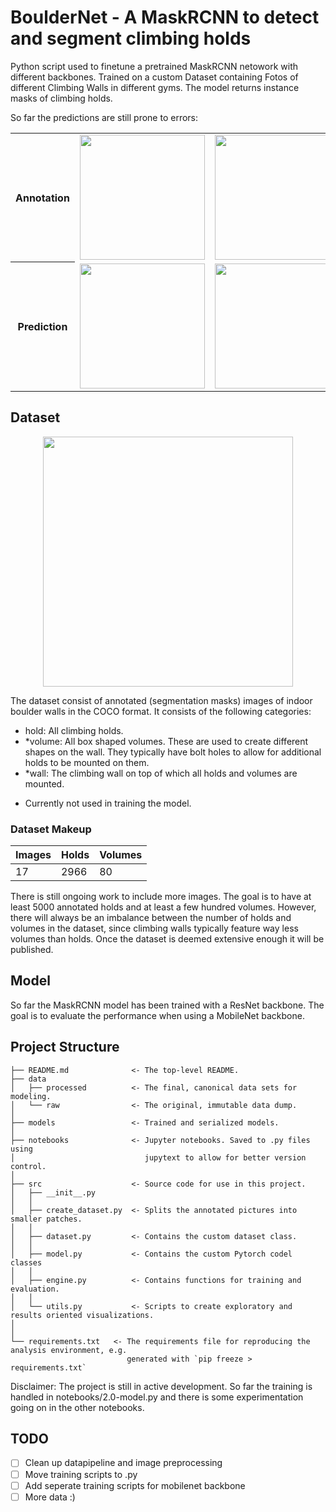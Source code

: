 # BoulderNet - A MaskRCNN to detect and segment climbing holds

Python script used to finetune a pretrained MaskRCNN netowork with different backbones. Trained on a custom Dataset containing Fotos of different Climbing Walls in different gyms.
The model returns instance masks of climbing holds.

So far the predictions are still prone to errors:
<table>
  <tr>
    <th>Annotation</th>
    <td>
<img src="https://github.com/Veluchs/BoulderNet/assets/135350576/90f6384b-f083-44be-9348-1ef9321b7500" width=200>
    </td>
    <td>
<img src="https://github.com/Veluchs/BoulderNet/assets/135350576/d120b9c0-506f-412b-bf33-5b27c795370d" width=200>
    </td>
    <td>
      <img src="https://github.com/Veluchs/BoulderNet/assets/135350576/bd424461-9feb-4429-b696-2d73952fbd6f" width=200>
      <td>
             <img src="https://github.com/Veluchs/BoulderNet/assets/135350576/c0178fa3-f068-4f65-b734-9565b4845e77" width=200>
      </td>
  </tr>
  <tr>
        <th>Prediction</th>
    <td>
    <img src="https://github.com/Veluchs/BoulderNet/assets/135350576/db972464-001b-4ffd-92da-582958ac64b4" width=200>
  </td>
    <td>
    <img src="https://github.com/Veluchs/BoulderNet/assets/135350576/5f65dedc-0e57-46a0-ae52-5c3e0ae86536" width=200>
  </td>
    <td>
      <img src="https://github.com/Veluchs/BoulderNet/assets/135350576/7ef56807-4091-426f-9de8-8bea68f19d7c" width=200>
    </td>
    <td>
      <img src="https://github.com/Veluchs/BoulderNet/assets/135350576/b551376f-0a78-4a08-bad3-dd8b11270cca" width=200>
    </td>
  </tr>
</table>



## Dataset
<p align='center'>
<img src="https://github.com/Veluchs/BoulderNet/assets/135350576/2135880d-04b6-44f0-b274-82ceb75bf864" width=400>
</p>

The dataset consist of annotated (segmentation masks) images of indoor boulder walls in the COCO format. It consists of the following categories:


- hold: All climbing holds. 
- *volume: All box shaped volumes. These are used to create different shapes on the wall. They typically have bolt holes to allow for additional holds to be mounted on them.
- *wall: The climbing wall on top of which all holds and volumes are mounted.

* Currently not used in training the model.


### Dataset Makeup

| Images  | Holds | Volumes |
| ------------- | ------------- | -------------|
| 17  | 2966 | 80  |


There is still ongoing work to include more images. The goal is to have at least 5000 annotated holds and at least a few hundred volumes.
However, there will always be an imbalance between the number of holds and volumes in the dataset, since climbing walls typically feature way less volumes than holds. 
Once the dataset is deemed extensive enough it will be published.


## Model

So far the MaskRCNN model has been trained with a ResNet backbone. The goal is to evaluate the performance when using a MobileNet backbone.

## Project Structure
```
├── README.md              <- The top-level README.
├── data
│   ├── processed          <- The final, canonical data sets for modeling.
│   └── raw                <- The original, immutable data dump.
│
├── models                 <- Trained and serialized models.
│
├── notebooks              <- Jupyter notebooks. Saved to .py files using 
│                             jupytext to allow for better version control.
│
├── src                    <- Source code for use in this project.
│   ├── __init__.py    
│   │
│   ├── create_dataset.py  <- Splits the annotated pictures into smaller patches.
│   │ 
│   ├── dataset.py         <- Contains the custom dataset class.
│   │
│   ├── model.py           <- Contains the custom Pytorch codel classes
│   │   
│   ├── engine.py          <- Contains functions for training and evaluation.
│   │
│   └── utils.py           <- Scripts to create exploratory and results oriented visualizations.
│     
│
└── requirements.txt   <- The requirements file for reproducing the analysis environment, e.g.
                          generated with `pip freeze > requirements.txt`
```

Disclaimer: The project is still in active development. So far the training is handled in notebooks/2.0-model.py and there is some experimentation going on in the other notebooks.


## TODO

- [ ] Clean up datapipeline and image preprocessing
- [ ] Move training scripts to .py
- [ ] Add seperate training scripts for mobilenet backbone
- [ ] More data :)
